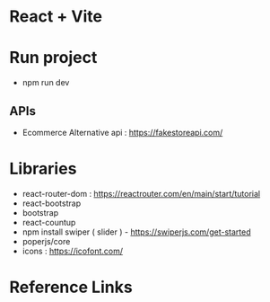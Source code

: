 # React + Vite

# Run project
- npm run dev

## APIs
- Ecommerce Alternative api : https://fakestoreapi.com/

# Libraries
- react-router-dom  : https://reactrouter.com/en/main/start/tutorial
- react-bootstrap
- bootstrap
- react-countup
- npm install swiper ( slider ) - https://swiperjs.com/get-started
- poperjs/core
- icons : https://icofont.com/


# Reference Links


